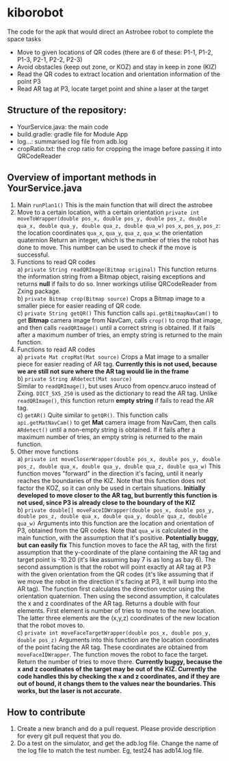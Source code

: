 # kiborobot
The code for the apk that would direct an Astrobee robot to complete the space tasks
+ Move to given locations of QR codes (there are 6 of these: P1-1, P1-2, P1-3, P2-1, P2-2, P2-3)
+ Avoid obstacles (keep out zone, or KOZ) and stay in keep in zone (KIZ)
+ Read the QR codes to extract location and orientation information of the point P3
+ Read AR tag at P3, locate target point and shine a laser at the target
## Structure of the repository: 
+ YourService.java: the main code
+ build.gradle: gradle file for Module App
+ log...: summarised log file from adb.log
+ cropRatio.txt: the crop ratio for cropping the image before passing it into QRCodeReader
## Overview of important methods in YourService.java
1) Main 
`runPlan1()`
This is the main function that will direct the astrobee
2) Move to a certain location,  with a certain orientation
`private int moveToWrapper(double pos_x, double pos_y, double pos_z,
                               double qua_x, double qua_y, double qua_z,
                               double qua_w)`
`pos_x`, `pos_y`, `pos_z`: the location coordinates
`qua_x`, `qua_y`, `qua_z`, `qua_w`: the orientation quaternion
Return an integer, which is the number of tries the robot has done to move. This number can be used to check if the move is successful.
3) Functions to read QR codes  
  a) `private String readQRImage(Bitmap original)`
 This function returns the information string from a Bitmap object, raising exceptions and returns **null** if fails to do so. 
 Inner workings utilise QRCodeReader from Zxing package.   
  b) `private Bitmap crop(Bitmap source)`
 Crops a Bitmap image to a smaller piece for easier reading of QR code.  
  c) `private String getQR()`
 This function calls `api.getBitmapNavCam()` to get **Bitmap** camera image from NavCam, calls `crop()` to crop that image, and then calls `readQRImage()` until a correct string is obtained. If it fails after a maximum number of tries, an empty string is returned to the main function.
4) Functions to read AR codes  
  a) `private Mat cropMat(Mat source)`
 Crops a Mat image to a smaller piece for easier reading of AR tag. 
 **Currently this is not used, because we are still not sure where the AR tag would lie in the frame**  
  b) `private String ARdetect(Mat source)`  
  Similar to `readQRImage()`, but uses Aruco from opencv.aruco instead of Zxing. `DICT_5X5_250` is used as the dictionary to read the AR tag. Unlike `readQRImage()`, this function return **empty string** if fails to read the AR tag.   
  c) `getAR()`
 Quite similar to `getQR()`. This function calls `api.getMatNavCam()` to get **Mat** camera image from NavCam, then calls `ARdetect()` until a non-empty string is obtained. If it fails after a maximum number of tries, an empty string is returned to the main function.
5) Other move functions    
  a) `private int moveCloserWrapper(double pos_x, double pos_y, double pos_z,
                              double qua_x, double qua_y, double qua_z,
                              double qua_w)`
This function moves "forward" in the direction it's facing, until it nearly reaches the boundaries of the KIZ. Note that this function does not factor the KOZ, so it can only be used in certain situations. 
**Initially developed to move closer to the AR tag, but burrently this function is not used, since P3 is already close to the boundary of the KIZ**  
  b) `private double[] moveFaceIDWrapper(double pos_x, double pos_y, double pos_z,
                                  double qua_x, double qua_y, double qua_z,
                                  double qua_w)`
 Arguments into this function are the location and orientation of P3, obtained from the QR codes. Note that `qua_w` is calculated in the main function, with the assumption that it's positive. **Potentially buggy, but can easily fix**
 This function moves to face the AR tag, with the first assumption that the y-coordinate of the plane containing the AR tag and target point is -10.20 (it's like assuming bay 7 is as long as bay 6). The second assumption is that the robot will point exactly at AR tag at P3 with the given orientation from the QR codes (it's like assuming that if we move the robot in the direction it's facing at P3, it will bump into the AR tag). The function first calculates the direction vector using the orientation quaternion. Then using the second assumption, it calculates the x and z coordinates of the AR tag.
 Returns a double with four elements. First element is number of tries to move to the new location. The latter three elements are the (x,y,z) coordinates of the new location that the robot moves to.   
  c) `private int moveFaceTargetWrapper(double pos_x, double pos_y, double pos_z)`
 Arguments into this function are the location coordinates of the point facing the AR tag. These coordinates are obtained from `moveFaceIDWrapper`. 
 The function moves the robot to face the target. 
 Return the number of tries to move there.
 **Currently buggy, because the x and z coordinates of the target may be out of the KIZ. Currently the code handles this by checking the x and z coordinates, and if they are out of bound, it changs them to the values near the boundaries. This works, but the laser is not accurate.**
## How to contribute
1) Create a new branch and do a pull request. Please provide description for every git pull request that you do.
2) Do a test on the simulator, and get the adb.log file. Change the name of the log file to match the test number. Eg, test24 has adb14.log file. 
